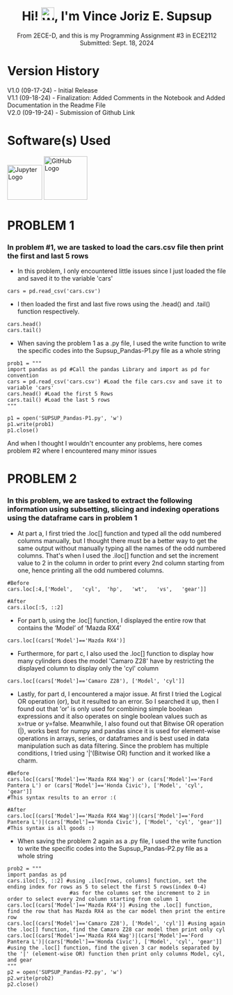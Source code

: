 <div align="center">

# Hi! <img src="https://github.com/user-attachments/assets/d21e6cd6-76a9-4934-8910-809aa4815251" alt="Wave" width="30"/>, I'm Vince Joriz E. Supsup  
From 2ECE-D, and this is my Programming Assignment #3 in ECE2112  
Submitted: Sept. 18, 2024 

</div>

# Version History
V1.0 (09-17-24) - Initial Release  
V1.1 (09-18-24) -  Finalization: Added Comments in the Notebook and Added Documentation in the Readme File  
V2.0 (09-19-24) - Submission of Github Link

# Software(s) Used
<img src="https://github.com/user-attachments/assets/32ea11b3-b4e5-4efa-a673-ce2b102ab4b5" alt="Jupyter Logo" width="80"/> <img src="https://github.githubassets.com/images/modules/logos_page/GitHub-Mark.png" alt="GitHub Logo" width="100"/>

# PROBLEM 1
### In problem #1, we are tasked to load the cars.csv file then print the first and last 5 rows
* In this problem, I only encountered little issues since I just loaded the file and saved it to the variable 'cars'
```
cars = pd.read_csv('cars.csv')
```
* I then loaded the first and last five rows using the .head() and .tail() function respectively.
```
cars.head()
cars.tail()
```
* When saving the problem 1 as a .py file, I used the write function to write the specific codes into the Supsup_Pandas-P1.py file as a whole string
```
prob1 = """
import pandas as pd #Call the pandas Library and import as pd for convention
cars = pd.read_csv('cars.csv') #Load the file cars.csv and save it to variable 'cars'
cars.head() #Load the first 5 Rows
cars.tail() #Load the last 5 rows
"""

p1 = open('SUPSUP_Pandas-P1.py', 'w')
p1.write(prob1)
p1.close()
```
And when I thought I wouldn't encounter any problems, here comes problem #2 where I encountered many minor issues  


# PROBLEM 2
### In this problem, we are tasked to extract the following information using subsetting, slicing and indexing operations using the dataframe cars in problem 1
* At part a, I first tried the .loc[] function and typed all the odd numbered columns manually, but I thought there must be a better way to get the same output without manually typing all the names of the odd numbered columns. That's when I used the .iloc[] function and set the increment value to 2 in the column in order to print every 2nd column starting from one, hence printing all the odd numbered columns.
```
#Before
cars.loc[:4,['Model',	'cyl',	'hp',	'wt',	'vs',	'gear']]

#After
cars.iloc[:5, ::2]
```
* For part b, using the .loc[] function, I displayed the entire row that contains the ‘Model’ of ‘Mazda RX4’
```
cars.loc[(cars['Model']=='Mazda RX4')]
```
* Furthermore, for part c, I also used the .loc[] function to display how many cylinders does the model 'Camaro Z28' have by restricting the displayed column to display only the 'cyl' column
```
cars.loc[(cars['Model']=='Camaro Z28'), ['Model', 'cyl']]
```
* Lastly, for part d, I encountered a major issue. At first I tried the Logical OR operation (or), but it resulted to an error. So I searched it up, then I found out that 'or' is only used for combining simple boolean expressions and it also operates on single boolean values such as x=true or y=false. Meanwhile, I also found out that Bitwise OR operation (|), works best for numpy and pandas since it is used for element-wise operations in arrays, series, or dataframes and is best used in data manipulation such as data filtering. Since the problem has multiple conditions, I tried using '|'(Bitwise OR) function and it worked like a charm.
```
#Before
cars.loc[(cars['Model']=='Mazda RX4 Wag') or (cars['Model']=='Ford Pantera L') or (cars['Model']=='Honda Civic'), ['Model', 'cyl', 'gear']]
#This syntax results to an error :(

#After
cars.loc[(cars['Model']=='Mazda RX4 Wag')|(cars['Model']=='Ford Pantera L')|(cars['Model']=='Honda Civic'), ['Model', 'cyl', 'gear']]
#This syntax is all goods :)
```
* When saving the problem 2 again as a .py file, I used the write function to write the specific codes into the Supsup_Pandas-P2.py file as a whole string
```
prob2 = """
import pandas as pd
cars.iloc[:5, ::2] #using .iloc[rows, columns] function, set the ending index for rows as 5 to select the first 5 rows(index 0-4)
                    #as for the columns set the increment to 2 in order to select every 2nd column starting from column 1
cars.loc[(cars['Model']=='Mazda RX4')] #using the .loc[] function, find the row that has Mazda RX4 as the car model then print the entire row
cars.loc[(cars['Model']=='Camaro Z28'), ['Model', 'cyl']] #using again the .loc[] function, find the Camaro Z28 car model then print only cyl
cars.loc[(cars['Model']=='Mazda RX4 Wag')|(cars['Model']=='Ford Pantera L')|(cars['Model']=='Honda Civic'), ['Model', 'cyl', 'gear']]
#using the .loc[] function, find the given 3 car models separated by the '|' (element-wise OR) function then print only columns Model, cyl, and gear
"""
p2 = open('SUPSUP_Pandas-P2.py', 'w')
p2.write(prob2)
p2.close()
```

